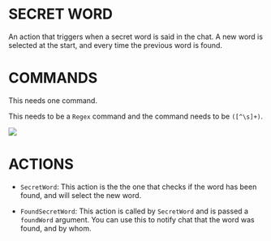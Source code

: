 # SECRET WORD

An action that triggers when a secret word is said in the chat. A new word is selected at the start, and every time the previous word is found.

# COMMANDS

This needs one command. 

This needs to be a `Regex` command and the command needs to be `([^\s]+)`.

![](https://i.imgur.com/ElcFZCC.png)


# ACTIONS

- `SecretWord`: This action is the the one that checks if the word has been found, and will select the new word.

- `FoundSecretWord`: This action is called by `SecretWord` and is passed a `foundWord` argument. You can use this to notify chat that the word was found, and by whom.
